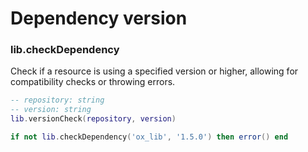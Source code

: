 # Dependency version

### lib.checkDependency
Check if a resource is using a specified version or higher, allowing for compatibility checks or throwing errors.
```lua
-- repository: string
-- version: string
lib.versionCheck(repository, version)

if not lib.checkDependency('ox_lib', '1.5.0') then error() end
```
